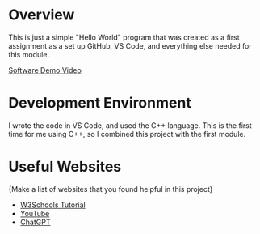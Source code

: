 # Overview

This is just a simple "Hello World" program that was created as a first assignment as a set up GitHub, VS Code, and everything else needed for this module. 


[Software Demo Video](https://youtu.be/PWdkiPvh9mU)

# Development Environment

I wrote the code in VS Code, and used the C++ language. This is the first time for me using C++, so I combined this project with the first module.

# Useful Websites

{Make a list of websites that you found helpful in this project}
* [W3Schools Tutorial](https://www.w3schools.com/cpp/)
* [YouTube](http://youtube.com)
* [ChatGPT](https://chat.openai.com/)